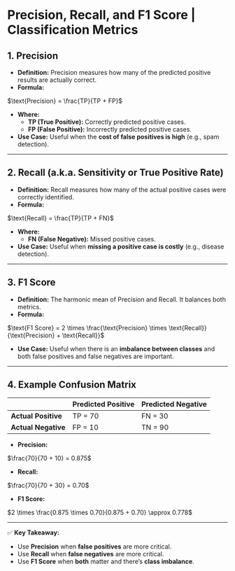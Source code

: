 # Precision, Recall, and F1 Score | Classification Metrics

## 1. **Precision**
- **Definition:** Precision measures how many of the predicted positive results are actually correct.
- **Formula:**

$\text{Precision} = \frac{TP}{TP + FP}$

- **Where:**
  - **TP (True Positive):** Correctly predicted positive cases.
  - **FP (False Positive):** Incorrectly predicted positive cases.
- **Use Case:** Useful when the **cost of false positives is high** (e.g., spam detection).

---

## 2. **Recall** (a.k.a. Sensitivity or True Positive Rate)
- **Definition:** Recall measures how many of the actual positive cases were correctly identified.
- **Formula:**

$\text{Recall} = \frac{TP}{TP + FN}$

- **Where:**
  - **FN (False Negative):** Missed positive cases.
- **Use Case:** Useful when **missing a positive case is costly** (e.g., disease detection).

---

## 3. **F1 Score**
- **Definition:** The harmonic mean of Precision and Recall. It balances both metrics.
- **Formula:**

$\text{F1 Score} = 2 \times \frac{\text{Precision} \times \text{Recall}}{\text{Precision} + \text{Recall}}$

- **Use Case:** Useful when there is an **imbalance between classes** and both false positives and false negatives are important.

---

## 4. **Example Confusion Matrix**
|               | Predicted Positive | Predicted Negative |
|---------------|--------------------|--------------------|
| **Actual Positive** | TP = 70             | FN = 30             |
| **Actual Negative** | FP = 10             | TN = 90             |

- **Precision:**

$\frac{70}{70 + 10} = 0.875$

- **Recall:**

$\frac{70}{70 + 30} = 0.70$

- **F1 Score:**

$2 \times \frac{0.875 \times 0.70}{0.875 + 0.70} \approx 0.778$

---

✅ **Key Takeaway:**  
- Use **Precision** when **false positives** are more critical.  
- Use **Recall** when **false negatives** are more critical.  
- Use **F1 Score** when **both** matter and there’s **class imbalance**.
